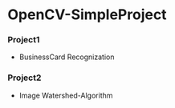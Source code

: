 # OpenCV-SimpleProject

### Project1

* BusinessCard Recognization

### Project2

* Image Watershed-Algorithm